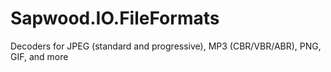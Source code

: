 # Sapwood.IO.FileFormats
Decoders for JPEG (standard and progressive), MP3 (CBR/VBR/ABR), PNG, GIF, and more
